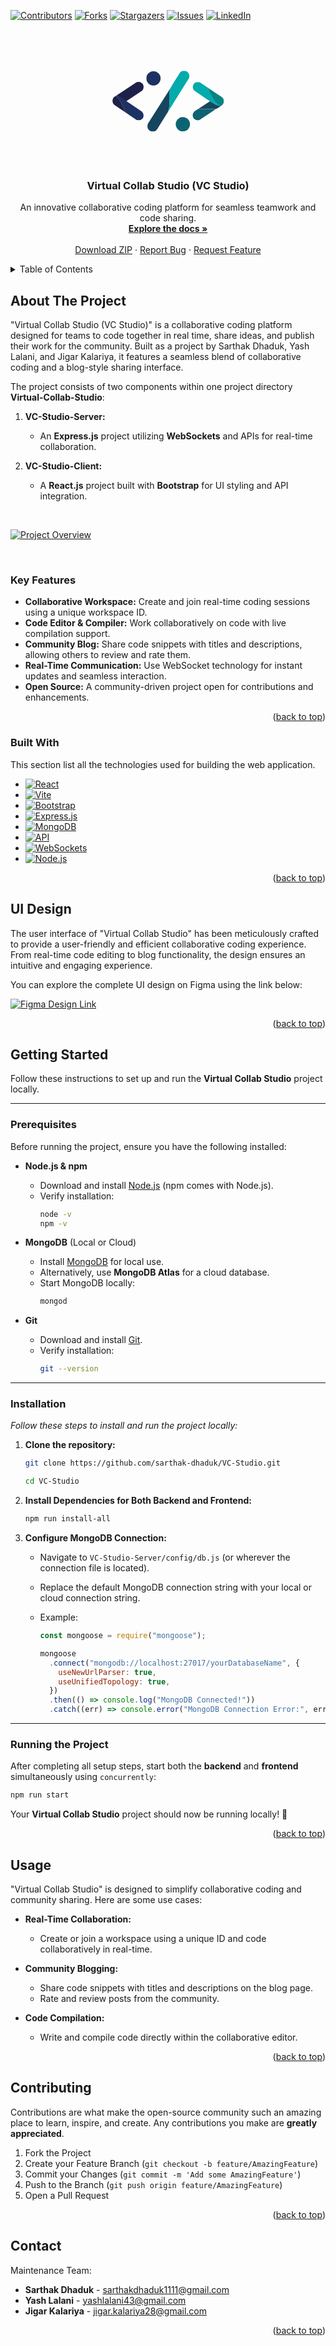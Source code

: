 <a name="readme-top"></a>

[![Contributors][contributors-shield]][contributors-url]
[![Forks][forks-shield]][forks-url]
[![Stargazers][stars-shield]][stars-url]
[![Issues][issues-shield]][issues-url]
[![LinkedIn][linkedin-shield]][linkedin-url]

<!-- PROJECT LOGO -->
<br />
<div align="center">
  <a href="https://github.com/sarthak-dhaduk/VC-Studio">
    <svg width="200" height="200" viewBox="0 0 569 411" fill="none" xmlns="http://www.w3.org/2000/svg">
<g clip-path="url(#clip0_1_18)">
<path d="M60.5 175.912L165.5 246.912L168.5 250.25L171 254.25L172.5 258.75L173 262.75V267.25L172.5 271.75L170.5 275.75L167.5 279.25L165 281.75L162 283.75L159 285.25L155.5 286.25L148.5 286.75L141.5 284.912L90.5 250.25L75 214.25L61 190.75L48.5 175.912H60.5Z" fill="#1C3263"/>
<path d="M46 176.25L141.5 113.25L149.5 111.75L157.5 112.25L164.5 116.25L170 121.75L173 129.25L173.5 136.75L171.5 144.75L167 151.25L94.5 199.75L59.5 176.25H46Z" fill="#1E2049"/>
<path d="M40 180.25L46 176.25H49L61 190.75L63 193.75L75 214.25L90.5 250.25L40 216.25L36.5 212.75L34 208.25L32.5 203.25L31.5 198.25L32.5 192.75L34 187.75L36.5 183.75L40 180.25Z" fill="#1E2248"/>
</g>
<g clip-path="url(#clip1_1_18)">
<path d="M192.75 302L296.25 139L291.75 155.5L290.75 173.5V191.5L291.25 203L290.75 222.5L285.25 246.5L234.25 328.5L227.75 335L219.25 337.5H210.25L201.75 334L196.25 329.5L191.75 322L190.75 312L192.75 302Z" fill="#17455F"/>
<path d="M339.25 69L345.25 64L349.25 62L354.75 61H358.25L362.25 61.5L366.75 62.5L370.75 64.5L374.75 68L377.25 71L379.25 74.5L380.25 77.5L381.25 81L381.75 85.5L380.25 94.5L285.25 246.5L288.25 232L290.25 223L290.75 214L291.25 200.5L290.25 190V179.5V167.5L291.75 155.5L296.25 139L302.75 127.5L339.25 69Z" fill="#03ABAC"/>
<circle cx="218.25" cy="95.5" r="32.5" fill="#1C3263"/>
<circle cx="352.25" cy="304.5" r="32.5" fill="#0C6472"/>
</g>
<g clip-path="url(#clip2_1_18)">
<path d="M427.5 112L466.5 138.5L483.5 176.5L497.5 202L512.5 216.5L524.5 220.5L512 220L504.5 217L489 208.5L460 189.5L403.5 151L399 144.5L397 136.5L398 128.5L401.5 121.5L406 116.5L412.5 113L419.5 112H427.5Z" fill="#03ABAC"/>
<path d="M466.5 138.5L499 160.5L531.5 182L535.5 187L538 192.5L539 198.5L538.5 204L536.5 210L534 214L530 218L525.5 221L512.5 216.5L497.5 202L488.5 186L479 168.5L466.5 138.5Z" fill="#088386"/>
<path d="M475.5 199.67L497.5 213L512 220L524 220.5L525.5 221L522.5 223L519.5 225.17L503.5 235.5L422.5 234.67L475.5 199.67Z" fill="#17475E"/>
</g>
<path d="M422 234.687L502.5 235.5L435 280.5L431.5 283L428.5 284.5L424 286L419 286.5L414 285.5L409.5 284L405.5 281.5L402 278L399.5 274.5L398 270.5L397 265.5V261L398 257L399.5 253L404.5 246L422 234.687Z" fill="#0E6272"/>
<defs>
<clipPath id="clip0_1_18">
<rect width="142" height="175" fill="white" transform="translate(31.5 111.75)"/>
</clipPath>
<clipPath id="clip1_1_18">
<rect width="199" height="276.5" fill="white" transform="translate(185.75 61)"/>
</clipPath>
<clipPath id="clip2_1_18">
<rect width="142" height="123.5" fill="white" transform="translate(397 112)"/>
</clipPath>
</defs>
</svg>
  </a>

  <h3 align="center">Virtual Collab Studio (VC Studio)</h3>

  <p align="center">
    An innovative collaborative coding platform for seamless teamwork and code sharing.
    <br />
    <a href="https://github.com/sarthak-dhaduk/VC-Studio"><strong>Explore the docs »</strong></a>
    <br />
    <br />
    <a href="https://github.com/sarthak-dhaduk/VC-Studio/archive/refs/heads/main.zip">Download ZIP</a>
    ·
    <a href="https://github.com/sarthak-dhaduk/VC-Studio/issues/new?labels=bug&template=bug-report---.md">Report Bug</a>
    ·
    <a href="https://github.com/sarthak-dhaduk/VC-Studio/issues/new?labels=enhancement&template=feature-request---.md">Request Feature</a>
  </p>
</div>

<!-- TABLE OF CONTENTS -->
<details>
  <summary>Table of Contents</summary>
  <ol>
    <li>
      <a href="#about-the-project">About The Project</a>
      <ul>
        <li><a href="#key-features">Key Features</a></li>
      </ul>
    </li>
    <li>
      <a href="#built-with">Built With</a>
    </li>
    <li>
      <a href="#ui-design">UI Design</a>
    </li>
    <li>
      <a href="#getting-started">Getting Started</a>
      <ul>
        <li><a href="#prerequisites">Prerequisites</a></li>
        <li><a href="#installation">Installation</a></li>
      </ul>
    </li>
    <li><a href="#usage">Usage</a></li>
    <li><a href="#contributing">Contributing</a></li>
    <li><a href="#contact">Contact</a></li>
  </ol>
</details>

<!-- ABOUT THE PROJECT -->

## About The Project

"Virtual Collab Studio (VC Studio)" is a collaborative coding platform designed for teams to code together in real time, share ideas, and publish their work for the community. Built as a project by Sarthak Dhaduk, Yash Lalani, and Jigar Kalariya, it features a seamless blend of collaborative coding and a blog-style sharing interface.

The project consists of two components within one project directory **Virtual-Collab-Studio**:

1. **VC-Studio-Server:**

   - An **Express.js** project utilizing **WebSockets** and APIs for real-time collaboration.

2. **VC-Studio-Client:**
   - A **React.js** project built with **Bootstrap** for UI styling and API integration.

</br>

[![Project Overview][product-screenshot]]()

</br>

### Key Features

- **Collaborative Workspace:** Create and join real-time coding sessions using a unique workspace ID.
- **Code Editor & Compiler:** Work collaboratively on code with live compilation support.
- **Community Blog:** Share code snippets with titles and descriptions, allowing others to review and rate them.
- **Real-Time Communication:** Use WebSocket technology for instant updates and seamless interaction.
- **Open Source:** A community-driven project open for contributions and enhancements.

<p align="right">(<a href="#readme-top">back to top</a>)</p>

### Built With

This section list all the technologies used for building the web application.

- [![React][React]][React-url]
- [![Vite][Vite]][Vite-url]
- [![Bootstrap][Bootstrap]][Bootstrap-url]
- [![Express.js][Express]][Express-url]
- [![MongoDB][MongoDB]][MongoDB-url]
- [![API][API]][API-url]
- [![WebSockets][WebSockets]][WebSockets-url]
- [![Node.js][NodeJS]][NodeJS-url]

<p align="right">(<a href="#readme-top">back to top</a>)</p>

## UI Design

The user interface of "Virtual Collab Studio" has been meticulously crafted to provide a user-friendly and efficient collaborative coding experience. From real-time code editing to blog functionality, the design ensures an intuitive and engaging experience.

You can explore the complete UI design on Figma using the link below:

[![Figma Design Link](https://img.shields.io/badge/Figma-UI%20Design-ff69b4?style=for-the-badge&logo=figma)](https://www.figma.com/design/dS6tIrJ03cLN41jJmvKMpr/Virtual-Collab-Studio?node-id=0-1&t=pS4vUxGyLqiDXKxL-1)

<p align="right">(<a href="#readme-top">back to top</a>)</p>

<!-- GETTING STARTED -->

## Getting Started

Follow these instructions to set up and run the **Virtual Collab Studio** project locally.

---

### Prerequisites

Before running the project, ensure you have the following installed:

- **Node.js & npm**
  - Download and install [Node.js](https://nodejs.org/) (npm comes with Node.js).
  - Verify installation:
    ```sh
    node -v
    npm -v
    ```
- **MongoDB** (Local or Cloud)

  - Install [MongoDB](https://www.mongodb.com/try/download/community) for local use.
  - Alternatively, use **MongoDB Atlas** for a cloud database.
  - Start MongoDB locally:
    ```sh
    mongod
    ```

- **Git**
  - Download and install [Git](https://git-scm.com/downloads).
  - Verify installation:
    ```sh
    git --version
    ```

---

### Installation

_Follow these steps to install and run the project locally:_

1. **Clone the repository:**

   ```sh
   git clone https://github.com/sarthak-dhaduk/VC-Studio.git
   ```

   ```sh
   cd VC-Studio
   ```

2. **Install Dependencies for Both Backend and Frontend:**

   ```sh
   npm run install-all
   ```

3. **Configure MongoDB Connection:**

   - Navigate to `VC-Studio-Server/config/db.js` (or wherever the connection file is located).
   - Replace the default MongoDB connection string with your local or cloud connection string.
   - Example:

     ```js
     const mongoose = require("mongoose");

     mongoose
       .connect("mongodb://localhost:27017/yourDatabaseName", {
         useNewUrlParser: true,
         useUnifiedTopology: true,
       })
       .then(() => console.log("MongoDB Connected!"))
       .catch((err) => console.error("MongoDB Connection Error:", err));
     ```

---

### Running the Project

After completing all setup steps, start both the **backend** and **frontend** simultaneously using `concurrently`:

```sh
npm run start
```

Your **Virtual Collab Studio** project should now be running locally! 🚀

<p align="right">(<a href="#readme-top">back to top</a>)</p>

<!-- USAGE EXAMPLES -->

## Usage

"Virtual Collab Studio" is designed to simplify collaborative coding and community sharing. Here are some use cases:

- **Real-Time Collaboration:**

  - Create or join a workspace using a unique ID and code collaboratively in real-time.

- **Community Blogging:**

  - Share code snippets with titles and descriptions on the blog page.
  - Rate and review posts from the community.

- **Code Compilation:**
  - Write and compile code directly within the collaborative editor.

<p align="right">(<a href="#readme-top">back to top</a>)</p>

<!-- CONTRIBUTING -->

## Contributing

Contributions are what make the open-source community such an amazing place to learn, inspire, and create. Any contributions you make are **greatly appreciated**.

1. Fork the Project
2. Create your Feature Branch (`git checkout -b feature/AmazingFeature`)
3. Commit your Changes (`git commit -m 'Add some AmazingFeature'`)
4. Push to the Branch (`git push origin feature/AmazingFeature`)
5. Open a Pull Request

<p align="right">(<a href="#readme-top">back to top</a>)</p>

<!-- CONTACT -->

## Contact

Maintenance Team:

- **Sarthak Dhaduk** - [sarthakdhaduk1111@gmail.com](mailto:sarthakdhaduk1111@gmail.com)
- **Yash Lalani** - [yashlalani43@gmail.com](mailto:yashlalani43@gmail.com)
- **Jigar Kalariya** - [jigar.kalariya28@gmail.com](mailto:jigar.kalariya28@gmail.com)

<p align="right">(<a href="#readme-top">back to top</a>)</p>

<!-- MARKDOWN LINKS & IMAGES -->
<!-- https://www.markdownguide.org/basic-syntax/#reference-style-links -->

[contributors-shield]: https://img.shields.io/github/contributors/sarthak-dhaduk/VC-Studio.svg?style=for-the-badge
[contributors-url]: https://github.com/sarthak-dhaduk/VC-Studio/graphs/contributors
[forks-shield]: https://img.shields.io/github/forks/sarthak-dhaduk/VC-Studio.svg?style=for-the-badge
[forks-url]: https://github.com/sarthak-dhaduk/VC-Studio/network/members
[stars-shield]: https://img.shields.io/github/stars/sarthak-dhaduk/VC-Studio.svg?style=for-the-badge
[stars-url]: https://github.com/sarthak-dhaduk/VC-Studio/stargazers
[issues-shield]: https://img.shields.io/github/issues/sarthak-dhaduk/VC-Studio.svg?style=for-the-badge
[issues-url]: https://github.com/sarthak-dhaduk/VC-Studio/issues
[linkedin-shield]: https://img.shields.io/badge/-LinkedIn-black.svg?style=for-the-badge&logo=linkedin&colorB=555
[linkedin-url]: https://linkedin.com/in/sarthak-dhaduk
[product-screenshot]: VC-Studio-Client/public/Thumbnail.png
[React]: https://img.shields.io/badge/React-61DAFB?style=for-the-badge&logo=react&logoColor=black
[React-url]: https://react.dev/
[Vite]: https://img.shields.io/badge/Vite-FDCB58?style=for-the-badge&logo=vite&logoColor=black
[Vite-url]: https://vitejs.dev/
[Bootstrap]: https://img.shields.io/badge/Bootstrap-6F42C1?style=for-the-badge&logo=bootstrap&logoColor=white
[Bootstrap-url]: https://getbootstrap.com/
[Express]: https://img.shields.io/badge/Express.js-303030?style=for-the-badge&logo=express&logoColor=white
[Express-url]: https://expressjs.com/
[MongoDB]: https://img.shields.io/badge/MongoDB-47A248?style=for-the-badge&logo=mongodb&logoColor=white
[MongoDB-url]: https://www.mongodb.com/
[API]: https://img.shields.io/badge/API-FF5733?style=for-the-badge&logo=fastapi&logoColor=white
[API-url]: #
[WebSockets]: https://img.shields.io/badge/WebSockets-0085CA?style=for-the-badge&logo=socket.io&logoColor=white
[WebSockets-url]: https://socket.io/
[NodeJS]: https://img.shields.io/badge/Node.js-339933?style=for-the-badge&logo=node.js&logoColor=white
[NodeJS-url]: https://nodejs.org/
